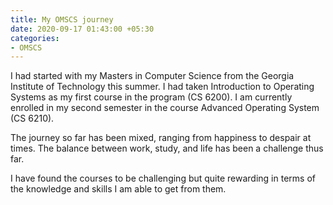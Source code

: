 ```yaml
---
title: My OMSCS journey
date: 2020-09-17 01:43:00 +05:30
categories:
- OMSCS
---
```


I had started with my Masters in Computer Science from the Georgia Institute of Technology this summer. I had taken Introduction to Operating Systems as my first course in the program (CS 6200). I am currently enrolled in my second semester in the course Advanced Operating System (CS 6210). 

The journey so far has been mixed, ranging from happiness to despair at times. The balance between work, study, and life has been a challenge thus far. 

I have found the courses to be challenging but quite rewarding in terms of the knowledge and skills I am able to get from them.

